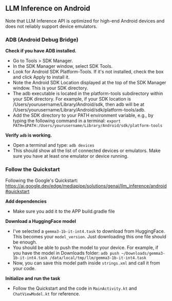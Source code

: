 ## LLM Inference on Android

Note that LLM Inference API is optimized for high-end Android devices and does not reliably support device emulators.

### ADB (Android Debug Bridge) 
**Check if you have ADB installed.**
* Go to Tools > SDK Manager.
* In the SDK Manager window, select SDK Tools.
* Look for Android SDK Platform-Tools. If it's not installed, check the box and click Apply to install it.
* Note the Android SDK Location displayed at the top of the SDK Manager window. This is your SDK directory.
* The adb executable is located in the platform-tools subdirectory within your SDK directory. For example, if your SDK location is /Users/yourusername/Library/Android/sdk, then adb will be at /Users/yourusername/Library/Android/sdk/platform-tools/adb.
* Add the SDK directory to your PATH environment variable, e.g., by typing the following command in a terminal: `export PATH=$PATH:/Users/yourusername/Library/Android/sdk/platform-tools`

**Verify `adb` is working.**
* Open a terminal and type: `adb devices`
* This should show all the list of connected devices or emulators. Make sure you have at least one emulator or device running.

### Follow the Quickstart
Following the Google's Quickstart: https://ai.google.dev/edge/mediapipe/solutions/genai/llm_inference/android#quickstart

**Add dependencies**
* Make sure you add it to the APP build.gradle file

**Download a HuggingFace model**
* I've selected a `gemma3-1b-it-int4.task` to download from HuggingFace.  This becomes your `model_version`.  Just downloading this one file should be enough.
* You should be able to push the model to your device.  For example, if you have the model in Downloads folder: `adb push ~/Downloads/gemma3-1b-it-int4.task /data/local/tmp/llm/gemma3-1b-it-int4.task`
* Now, you can save this model path inside `strings.xml` and call it from your code.

**Initialize and run the task**
* Follow the Quickstart and the code in `MainActivity.kt` and `ChatViewModel.kt` for reference.